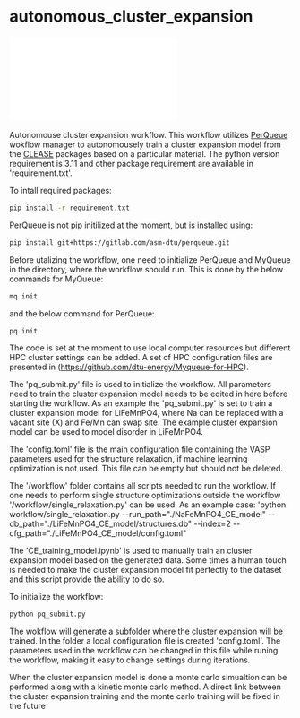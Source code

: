 # autonomous_cluster_expansion
![plot](PQ_graphs.pdf)

Autonomouse cluster expansion workflow. This workflow utilizes [PerQueue](https://gitlab.com/asm-dtu/perqueue) wokflow manager to autonomousely train a cluster expansion model from the [CLEASE](https://clease.readthedocs.io/en/stable/index.html) packages based on a particular material. The python version requirement is 3.11 and other package requirement are available in 'requirement.txt'.


To intall required packages:
```bash
pip install -r requirement.txt
```

PerQueue is not pip initilized at the moment, but is installed using:
```bash
pip install git+https://gitlab.com/asm-dtu/perqueue.git
```

Before utalizing the workflow, one need to initialize PerQueue and MyQueue in the directory, where the workflow should run. This is done by the below commands for MyQueue:
```bash
mq init
```
and the below command for PerQueue:
```bash
pq init
```
The code is set at the moment to use local computer resources but different HPC cluster settings can be added. A set of HPC configuration files are presented in (https://github.com/dtu-energy/Myqueue-for-HPC).


The 'pq_submit.py' file is used to initialize the workflow. All parameters need to train the cluster expansion model needs to be edited in here before starting the workflow. As an example the 'pq_submit.py' is set to train a cluster expansion model for LiFeMnPO4, where Na can be replaced with a vacant site (X) and Fe/Mn can swap site. The example cluster expansion model can be used to model disorder in LiFeMnPO4.

The 'config.toml' file is the main configuration file containing the VASP parameters used for the structure relaxation, if machine learning optimization is not used. This file can be empty but should not be deleted.

The '/workflow' folder contains all scripts needed to run the workflow. If one needs to perform single structure optimizations outside the workflow '/workflow/single_relaxation.py' can be used. As an example case: 'python workflow/single_relaxation.py --run_path="./NaFeMnPO4_CE_model" --db_path="./LiFeMnPO4_CE_model/structures.db" --index=2 --cfg_path="./LiFeMnPO4_CE_model/config.toml"

The 'CE_training_model.ipynb' is used to manually train an cluster expansion model based on the generated data. Some times a human touch is needed to make the cluster expansion model fit perfectly to the dataset and this script provide the ability to do so.

To initialize the workflow:
```bash
python pq_submit.py
```

The wokflow will generate a subfolder where the cluster expansion will be trained. In the folder a local configuration file is created 'config.toml'. The parameters used in the workflow can be changed in this file while runing the workflow, making it easy to change settings during iterations.

When the cluster expansion model is done a monte carlo simualtion can be performed along with a kinetic monte carlo method. A direct link between the cluster expansion training and the monte carlo training will be fixed in the future
